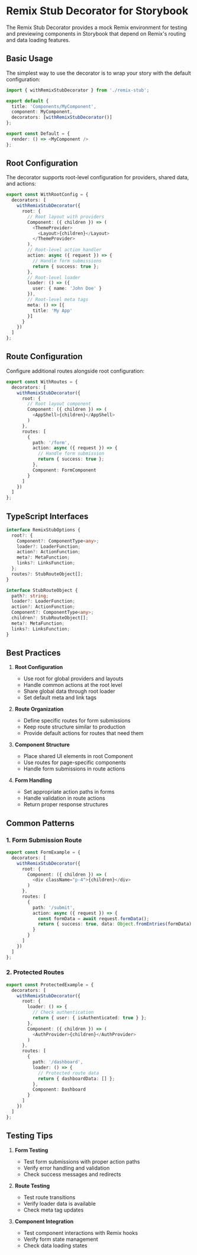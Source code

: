 # Remix Stub Decorator for Storybook

The Remix Stub Decorator provides a mock Remix environment for testing and previewing components in Storybook that depend on Remix's routing and data loading features.

## Basic Usage

The simplest way to use the decorator is to wrap your story with the default configuration:

```typescript
import { withRemixStubDecorator } from './remix-stub';

export default {
  title: 'Components/MyComponent',
  component: MyComponent,
  decorators: [withRemixStubDecorator()]
};

export const Default = {
  render: () => <MyComponent />
};
```

## Root Configuration

The decorator supports root-level configuration for providers, shared data, and actions:

```typescript
export const WithRootConfig = {
  decorators: [
    withRemixStubDecorator({
      root: {
        // Root layout with providers
        Component: ({ children }) => (
          <ThemeProvider>
            <Layout>{children}</Layout>
          </ThemeProvider>
        ),
        // Root-level action handler
        action: async ({ request }) => {
          // Handle form submissions
          return { success: true };
        },
        // Root-level loader
        loader: () => ({
          user: { name: 'John Doe' }
        }),
        // Root-level meta tags
        meta: () => [{
          title: 'My App'
        }]
      }
    })
  ]
};
```

## Route Configuration

Configure additional routes alongside root configuration:

```typescript
export const WithRoutes = {
  decorators: [
    withRemixStubDecorator({
      root: {
        // Root layout component
        Component: ({ children }) => (
          <AppShell>{children}</AppShell>
        )
      },
      routes: [
        {
          path: '/form',
          action: async ({ request }) => {
            // Handle form submission
            return { success: true };
          },
          Component: FormComponent
        }
      ]
    })
  ]
};
```

## TypeScript Interfaces

```typescript
interface RemixStubOptions {
  root?: {
    Component?: ComponentType<any>;
    loader?: LoaderFunction;
    action?: ActionFunction;
    meta?: MetaFunction;
    links?: LinksFunction;
  };
  routes?: StubRouteObject[];
}

interface StubRouteObject {
  path?: string;
  loader?: LoaderFunction;
  action?: ActionFunction;
  Component?: ComponentType<any>;
  children?: StubRouteObject[];
  meta?: MetaFunction;
  links?: LinksFunction;
}
```

## Best Practices

1. **Root Configuration**
   - Use root for global providers and layouts
   - Handle common actions at the root level
   - Share global data through root loader
   - Set default meta and link tags

2. **Route Organization**
   - Define specific routes for form submissions
   - Keep route structure similar to production
   - Provide default actions for routes that need them

3. **Component Structure**
   - Place shared UI elements in root Component
   - Use routes for page-specific components
   - Handle form submissions in route actions

4. **Form Handling**
   - Set appropriate action paths in forms
   - Handle validation in route actions
   - Return proper response structures

## Common Patterns

### 1. Form Submission Route

```typescript
export const FormExample = {
  decorators: [
    withRemixStubDecorator({
      root: {
        Component: ({ children }) => (
          <div className="p-4">{children}</div>
        )
      },
      routes: [
        {
          path: '/submit',
          action: async ({ request }) => {
            const formData = await request.formData();
            return { success: true, data: Object.fromEntries(formData) };
          }
        }
      ]
    })
  ]
};
```

### 2. Protected Routes

```typescript
export const ProtectedExample = {
  decorators: [
    withRemixStubDecorator({
      root: {
        loader: () => {
          // Check authentication
          return { user: { isAuthenticated: true } };
        },
        Component: ({ children }) => (
          <AuthProvider>{children}</AuthProvider>
        )
      },
      routes: [
        {
          path: '/dashboard',
          loader: () => {
            // Protected route data
            return { dashboardData: [] };
          },
          Component: Dashboard
        }
      ]
    })
  ]
};
```

## Testing Tips

1. **Form Testing**
   - Test form submissions with proper action paths
   - Verify error handling and validation
   - Check success messages and redirects

2. **Route Testing**
   - Test route transitions
   - Verify loader data is available
   - Check meta tag updates

3. **Component Integration**
   - Test component interactions with Remix hooks
   - Verify form state management
   - Check data loading states